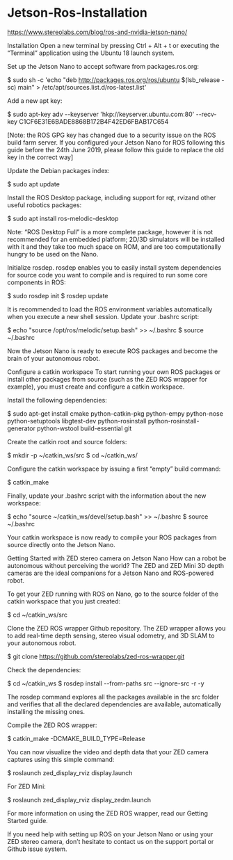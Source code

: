 # Jetson-Ros-Installation

https://www.stereolabs.com/blog/ros-and-nvidia-jetson-nano/

Installation
Open a new terminal by pressing Ctrl + Alt + t or executing the “Terminal” application using the Ubuntu 18 launch system.

Set up the Jetson Nano to accept software from packages.ros.org:

$ sudo sh -c 'echo "deb http://packages.ros.org/ros/ubuntu $(lsb_release -sc) main" > /etc/apt/sources.list.d/ros-latest.list'


Add a new apt key:

$ sudo apt-key adv --keyserver 'hkp://keyserver.ubuntu.com:80' --recv-key C1CF6E31E6BADE8868B172B4F42ED6FBAB17C654


[Note: the ROS GPG key has changed due to a security issue on the ROS build farm server. If you configured your Jetson Nano for ROS following this guide before the 24th June 2019, please follow this guide to replace the old key in the correct way]

Update the Debian packages index:

$ sudo apt update


Install the ROS Desktop package, including support for rqt, rvizand other useful robotics packages:

$ sudo apt install ros-melodic-desktop


Note: “ROS Desktop Full” is a more complete package, however it is not recommended for an embedded platform; 2D/3D simulators will be installed with it and they take too much space on ROM, and are too computationally hungry to be used on the Nano.

Initialize rosdep. rosdep enables you to easily install system dependencies for source code you want to compile and is required to run some core components in ROS:

$ sudo rosdep init 
$ rosdep update


It is recommended to load the ROS environment variables automatically when you execute a new shell session. Update your .bashrc script:

$ echo "source /opt/ros/melodic/setup.bash" >> ~/.bashrc 
$ source ~/.bashrc


Now the Jetson Nano is ready to execute ROS packages and become the brain of your autonomous robot.

Configure a catkin workspace
To start running your own ROS packages or install other packages from source (such as the ZED ROS wrapper for example), you must create and configure a catkin workspace.

Install the following dependencies:

$ sudo apt-get install cmake python-catkin-pkg python-empy python-nose python-setuptools libgtest-dev python-rosinstall python-rosinstall-generator python-wstool build-essential git


Create the catkin root and source folders:

$ mkdir -p ~/catkin_ws/src 
$ cd ~/catkin_ws/


Configure the catkin workspace by issuing a first “empty” build command:

$ catkin_make


Finally, update your .bashrc script with the information about the new workspace:

$ echo "source ~/catkin_ws/devel/setup.bash" >> ~/.bashrc 
$ source ~/.bashrc


Your catkin workspace is now ready to compile your ROS packages from source directly onto the Jetson Nano.


Getting Started with ZED stereo camera on Jetson Nano
How can a robot be autonomous without perceiving the world? The ZED and ZED Mini 3D depth cameras are the ideal companions for a Jetson Nano and ROS-powered robot.

To get your ZED running with ROS on Nano, go to the source folder of the catkin workspace that you just created:

$ cd ~/catkin_ws/src

Clone the ZED ROS wrapper Github repository. The ZED wrapper allows you to add real-time depth sensing, stereo visual odometry, and 3D SLAM to your autonomous robot.

$ git clone https://github.com/stereolabs/zed-ros-wrapper.git


Check the dependencies:

$ cd ~/catkin_ws
$ rosdep install --from-paths src --ignore-src -r -y


The rosdep command explores all the packages available in the src folder and verifies that all the declared dependencies are available, automatically installing the missing ones.

Compile the ZED ROS wrapper:

$ catkin_make -DCMAKE_BUILD_TYPE=Release

You can now visualize the video and depth data that your ZED camera captures using this simple command:

$ roslaunch zed_display_rviz display.launch

For ZED Mini:

$ roslaunch zed_display_rviz display_zedm.launch 

For more information on using the ZED ROS wrapper, read our Getting Started guide.

If you need help with setting up ROS on your Jetson Nano or using your ZED stereo camera, don’t hesitate to contact us on the support portal or Github issue system.


